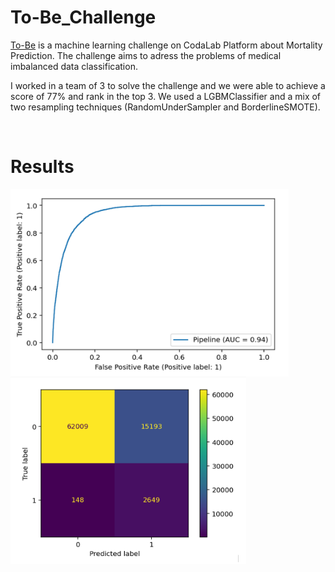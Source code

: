# To-Be_Challenge

[To-Be](https://duckduckgo.com) is a machine learning challenge on CodaLab Platform about Mortality Prediction. The challenge aims to adress the problems of medical imbalanced data classification.

I worked in a team of 3 to solve the challenge and we were able to achieve a score of 77% and rank in the top 3. We used a LGBMClassifier and a mix of two resampling techniques (RandomUnderSampler and BorderlineSMOTE).

<br>

# Results

<img src="img/roc.png"
    alt="ROC Curve" height=300 
    style="float: left; margin-right: 10px;" />
<img src="img/confusion_matrix.png"
    alt="Confusion matrix" height=300
    style="float: left; margin-right: 10px;" />
